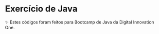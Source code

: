 # Exercício de Java

✨ Estes códigos foram feitos para Bootcamp de Java da Digital Innovation One.  

